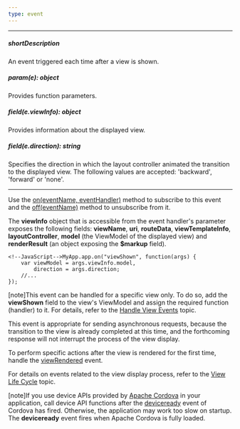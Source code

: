 ```yaml
---
type: event
---
```

---
##### shortDescription
An event triggered each time after a view is shown.

##### param(e): object
Provides function parameters.

##### field(e.viewInfo): object
Provides information about the displayed view.

##### field(e.direction): string
Specifies the direction in which the layout controller animated the transition to the displayed view. The following values are accepted: 'backward', 'forward' or 'none'.

---
Use the [on(eventName, eventHandler)](/api-reference/10%20UI%20Widgets/EventsMixin/3%20Methods/on(eventName_eventHandler).md '/Documentation/ApiReference/SPA_Framework/ViewCache/Methods/#oneventName_eventHandler') method to subscribe to this event and the [off(eventName)](/api-reference/10%20UI%20Widgets/EventsMixin/3%20Methods/off(eventName).md '/Documentation/ApiReference/SPA_Framework/ViewCache/Methods/#offeventName') method to unsubscribe from it.

The **viewInfo** object that is accessible from the event handler's parameter exposes the following fields: **viewName**, **uri**, **routeData**, **viewTemplateInfo**, **layoutController**, **model** (the ViewModel of the displayed view) and **renderResult** (an object exposing the **$markup** field).

<!---->

    <!--JavaScript-->MyApp.app.on("viewShown", function(args) {
        var viewModel = args.viewInfo.model,
            direction = args.direction;
        //...
    });

[note]This event can be handled for a specific view only. To do so, add the **viewShown** field to the view's ViewModel and assign the required function (handler) to it. For details, refer to the [Handle View Events](/concepts/40%20SPA%20Framework/1%20Views%20and%20Layouts/9%20Handle%20View%20Events.md '/Documentation/Guide/SPA_Framework/Views_and_Layouts/#Handle_View_Events') topic.

This event is appropriate for sending asynchronous requests, because the transition to the view is already completed at this time, and the forthcoming response will not interrupt the process of the view display.

To perform specific actions after the view is rendered for the first time, handle the [viewRendered](/api-reference/40%20SPA%20Framework/HtmlApplication/4%20Events/viewRendered.md '/Documentation/ApiReference/SPA_Framework/HtmlApplication/Events/#viewRendered') event.

For details on events related to the view display process, refer to the [View Life Cycle](/concepts/40%20SPA%20Framework/1%20Views%20and%20Layouts/8%20View%20Life%20Cycle.md '/Documentation/Guide/SPA_Framework/Views_and_Layouts/#View_Life_Cycle') topic.

[note]If you use device APIs provided by [Apache Cordova](https://cordova.apache.org) in your application, call device API functions after the [deviceready](https://cordova.apache.org/docs/en/5.0.0/cordova_events_events.md.html#deviceready) event of Cordova has fired. Otherwise, the application may work too slow on startup. The **deviceready** event fires when Apache Cordova is fully loaded.